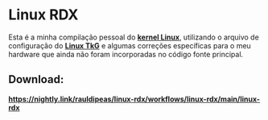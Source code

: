 # Linux RDX
Esta é a minha compilação pessoal do [**kernel Linux**](https://kernel.org/), utilizando o arquivo de configuração do [**Linux TkG**](https://raw.githubusercontent.com/Frogging-Family/linux-tkg/master/linux-tkg-config/5.10/config.x86_64) e algumas correções específicas para o meu hardware que ainda não foram incorporadas no código fonte principal.

## Download:
**https://nightly.link/rauldipeas/linux-rdx/workflows/linux-rdx/main/linux-rdx**